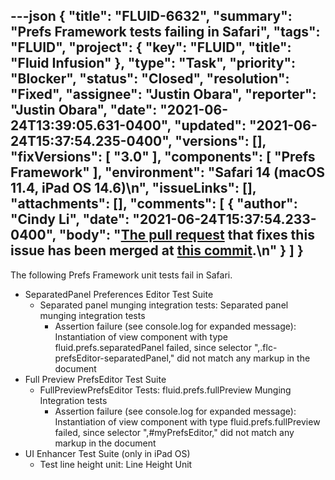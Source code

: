 ---json
{
  "title": "FLUID-6632",
  "summary": "Prefs Framework tests failing in Safari",
  "tags": "FLUID",
  "project": {
    "key": "FLUID",
    "title": "Fluid Infusion"
  },
  "type": "Task",
  "priority": "Blocker",
  "status": "Closed",
  "resolution": "Fixed",
  "assignee": "Justin Obara",
  "reporter": "Justin Obara",
  "date": "2021-06-24T13:39:05.631-0400",
  "updated": "2021-06-24T15:37:54.235-0400",
  "versions": [],
  "fixVersions": [
    "3.0"
  ],
  "components": [
    "Prefs Framework"
  ],
  "environment": "Safari 14 (macOS 11.4, iPad OS 14.6)\n",
  "issueLinks": [],
  "attachments": [],
  "comments": [
    {
      "author": "Cindy Li",
      "date": "2021-06-24T15:37:54.233-0400",
      "body": "[The pull request](https://github.com/fluid-project/infusion/pull/1054) that fixes this issue has been merged at [this commit](https://github.com/fluid-project/infusion/commit/3c413df7b31e33fe778e481d62a746f7001d2a3a).\n"
    }
  ]
}
---
The following Prefs Framework unit tests fail in Safari.

* SeparatedPanel Preferences Editor Test Suite
  * Separated panel munging integration tests: Separated panel munging integration tests
    * Assertion failure (see console.log for expanded message): Instantiation of view component with type fluid.prefs.separatedPanel failed, since selector ",.flc-prefsEditor-separatedPanel," did not match any markup in the document
* Full Preview PrefsEditor Test Suite
  * FullPreviewPrefsEditor Tests: fluid.prefs.fullPreview Munging Integration tests
    * Assertion failure (see console.log for expanded message): Instantiation of view component with type fluid.prefs.fullPreview failed, since selector ",#myPrefsEditor," did not match any markup in the document
* UI Enhancer Test Suite (only in iPad OS)
  * Test line height unit: Line Height Unit

        